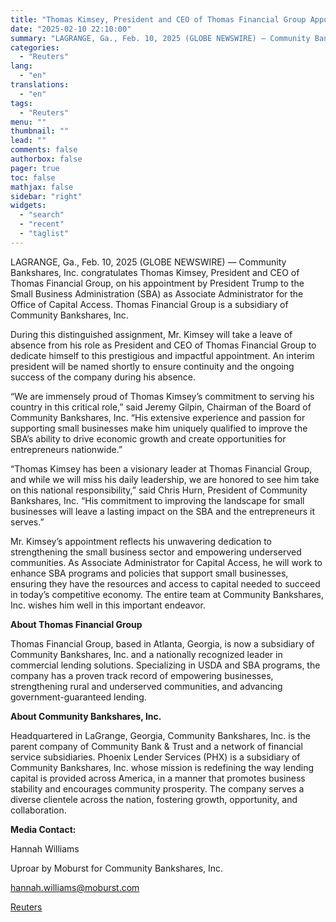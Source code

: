 ```yaml
---
title: "Thomas Kimsey, President and CEO of Thomas Financial Group Appointed as Associate Administrator for Capital Access, Small Business Administration"
date: "2025-02-10 22:10:00"
summary: "LAGRANGE, Ga., Feb. 10, 2025 (GLOBE NEWSWIRE) — Community Bankshares, Inc. congratulates Thomas Kimsey, President and CEO of Thomas Financial Group, on his appointment by President Trump to the Small Business Administration (SBA) as Associate Administrator for the Office of Capital Access. Thomas Financial Group is a subsidiary of Community..."
categories:
  - "Reuters"
lang:
  - "en"
translations:
  - "en"
tags:
  - "Reuters"
menu: ""
thumbnail: ""
lead: ""
comments: false
authorbox: false
pager: true
toc: false
mathjax: false
sidebar: "right"
widgets:
  - "search"
  - "recent"
  - "taglist"
---
```


LAGRANGE, Ga., Feb. 10, 2025 (GLOBE NEWSWIRE) — Community Bankshares, Inc. congratulates Thomas Kimsey, President and CEO of Thomas Financial Group, on his appointment by President Trump to the Small Business Administration (SBA) as Associate Administrator for the Office of Capital Access. Thomas Financial Group is a subsidiary of Community Bankshares, Inc.

During this distinguished assignment, Mr. Kimsey will take a leave of absence from his role as President and CEO of Thomas Financial Group to dedicate himself to this prestigious and impactful appointment. An interim president will be named shortly to ensure continuity and the ongoing success of the company during his absence.

“We are immensely proud of Thomas Kimsey’s commitment to serving his country in this critical role,” said Jeremy Gilpin, Chairman of the Board of Community Bankshares, Inc. “His extensive experience and passion for supporting small businesses make him uniquely qualified to improve the SBA’s ability to drive economic growth and create opportunities for entrepreneurs nationwide.”

“Thomas Kimsey has been a visionary leader at Thomas Financial Group, and while we will miss his daily leadership, we are honored to see him take on this national responsibility,” said Chris Hurn, President of Community Bankshares, Inc. “His commitment to improving the landscape for small businesses will leave a lasting impact on the SBA and the entrepreneurs it serves.”

Mr. Kimsey’s appointment reflects his unwavering dedication to strengthening the small business sector and empowering underserved communities. As Associate Administrator for Capital Access, he will work to enhance SBA programs and policies that support small businesses, ensuring they have the resources and access to capital needed to succeed in today’s competitive economy. The entire team at Community Bankshares, Inc. wishes him well in this important endeavor.

**About Thomas Financial Group**

Thomas Financial Group, based in Atlanta, Georgia, is now a subsidiary of Community Bankshares, Inc. and a nationally recognized leader in commercial lending solutions. Specializing in USDA and SBA programs, the company has a proven track record of empowering businesses, strengthening rural and underserved communities, and advancing government-guaranteed lending.

**About Community Bankshares, Inc.**

Headquartered in LaGrange, Georgia, Community Bankshares, Inc. is the parent company of Community Bank & Trust and a network of financial service subsidiaries. Phoenix Lender Services (PHX) is a subsidiary of Community Bankshares, Inc. whose mission is redefining the way lending capital is provided across America, in a manner that promotes business stability and encourages community prosperity. The company serves a diverse clientele across the nation, fostering growth, opportunity, and collaboration.

**Media Contact:**

Hannah Williams

Uproar by Moburst for Community Bankshares, Inc.

hannah.williams@moburst.com

[Reuters](https://www.tradingview.com/news/reuters.com,2025-02-10:newsml_GNX3w27dd:0-thomas-kimsey-president-and-ceo-of-thomas-financial-group-appointed-as-associate-administrator-for-capital-access-small-business-administration/)
